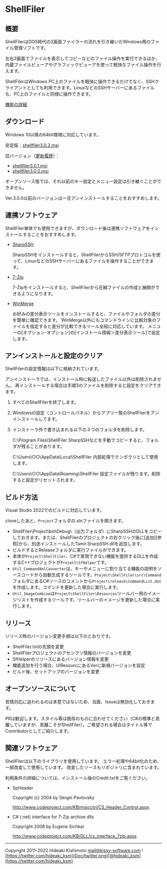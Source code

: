 ﻿# ShellFiler

## 概要

ShellFilerはDOS時代の2画面ファイラーの流れを引き継いだWindows用のファイル管理ソフトです。

左右2画面でファイルを表示してコピーなどのファイル操作を実行できるほか、内蔵ファイルビューアやグラフィックビューアを使って軽快なファイル操作を行えます。

ShellFilerはWindows PC上のファイルを軽快に操作できるだけでなく、SSHクライアントとしても利用できます。LinuxなどのSSHサーバーにあるファイルも、PC上のファイルと同様に操作できます。

[機能の詳細](Doc/README.md)

## ダウンロード

Windows 10以降の64bit環境に対応しています。

安定版：[shellfiler3.0.2.msi](https://github.com/hideakiksm/shellfiler-release/raw/main/release/shellfiler3.0.2.msi)

旧バージョン（[更新履歴](Doc/history.md)）：

* [shellfiler3.0.1.msi](https://github.com/hideakiksm/shellfiler-release/raw/main/release/shellfiler3.0.1.msi)
* [shellfiler3.0.0.msi](https://github.com/hideakiksm/shellfiler-release/raw/main/release/shellfiler3.0.0.msi)

オープンソース版では、それ以前のキー設定とメニュー設定は引き継ぐことができません。

Ver.3.0.0以前のバージョンは一旦アンインストールすることをおすすめします。

## 連携ソフトウェア

ShellFiler単体でも使用できますが、ダウンロード後は連携ソフトウェアをインストールすることをおすすめします。

* [SharpSSH](https://ja.osdn.net/projects/sfnet_sharpssh/)

    SharpSSHをインストールすると、ShellFilerからSSH/SFTPプロトコルを使って、LinuxなどのSSHサーバーにあるファイルを操作することができます。

* [7-Zip](https://sevenzip.osdn.jp/)

    7-Zipをインストールすると、ShellFilerから圧縮ファイルの作成と展開ができるようになります。

* [WinMerge](https://winmerge.org/?lang=ja)

    お好みの差分表示ツールをインストールすると、ファイルやフォルダの差分を簡単に確認できます。
    WinMerge以外にもコマンドラインに比較対象のファイルを指定すると差分が比較できるツール全般に対応しています。
    メニューの[オプション-オプション]の[インストール情報＞差分表示ツール]で設定します。

## アンインストールと設定のクリア

ShellFilerの設定情報は以下に格納されています。

アンインストーラでは、インストール時に転送したファイル以外は削除されません。
再インストールする場合は手順3のファイルを削除すると設定をクリアできます。

1. すべてのShellFilerを終了します。

2. Windowsの設定（コントロールパネル）からアプリ一覧のShellFilerをアンインストールしてます。

3. インストーラ外で書き込まれる以下の３つのフォルダを削除します。

   C:\Program Files\ShellFiler
   SharpSSHなどを手動でコピーすると、フォルダが残ることがあります。

   C:\Users\○○\AppData\Local\ShellFiler
    内部処理でテンポラリとして使用します。

   C:\Users\○○\AppData\Roaming\ShellFiler
   設定ファイルが残ります。削除すると設定がリセットされます。

## ビルド方法

Visual Studio 2022でのビルドに対応しています。

cloneしたあと、`Project`フォルダの.slnファイルを開きます。

* ShellFiler\Project\bin\Debug\（出力フォルダ）にSharpSSHのDLLをコピーしておきます。または、ShellFilerのプロジェクトの右クリック後に[追加][参照]から、別途インストールしたTamir.SharpSSH.dllを追加します。
* ビルドするとReleaseフォルダに実行ファイルができます。
* 本体が`Project\ShellFiler`、C#で実現できない機能を提供するDLLを作成するC++プロジェクトが`Project\SfHelper`です。
* `Util_CommandXmlConverter`は、キーやメニューに割り当てる機能の説明をソースコードから自動生成するツールです。`Project\ShellFiler\src\Command`フォルダにあるC#ソースのコメントから`Project\release\CommandList.dat`を作成します。コマンドを更新した場合に実行します。
* `Util_ImageCombine`は`Project\ShellFiler\Resources`ツールバー用のイメージリストを作成するツールです。ツールバーのイメージを更新した場合に実行します。

## リリース

リリース時のバージョン変更手順は以下のとおりです。

* ShellFiler.txtの先頭を変更
* ShellFilerプロジェクトのアセンブリ情報のバージョンを変更
* SfHelperのリソースにあるバージョン情報を変更
* 機能追加を行う場合、UIResourcにあるVerに新規バージョンを設定
* ビルド後、セットアップのバージョンを変更

## オープンソースについて

苦情対応に追われるのは本意ではないため、当面、Issueは無効化しておきます。

PRは歓迎します。スタイル等は既存のものに合わせてください（C#の標準と乖離していますが、乖離こそがShellFiler）。ご希望される場合はタイトル等でContributorとしてご紹介します。

## 関連ソフトウェア

ShellFilerは以下のライブラリを使用しています。
エラー処理や64bit化のため、一部改変して使用しています。
改変したソースもリポジトリに含まれています。

利用条件の詳細については、インストール後のCredit.txtをご覧ください。

- SpHeader

  Copyright (c) 2004 by Sergei Pavlovsky

  http://www.codeproject.com/KB/miscctrl/CS_Header_Control.aspx

- C# (.net) interface for 7-Zip archive dlls

  Copyright 2008 by Eugene Sichkar

  http://www.codeproject.com/KB/DLL/cs_interface_7zip.aspx

---

Copyright 2011-2022 Hideaki Kishimoto
mail@kissy-software.com
![https://twitter.com/hideaki_ksm](Doc/twitter.png)[@hideaki_ksm](https://twitter.com/hideaki_ksm)
